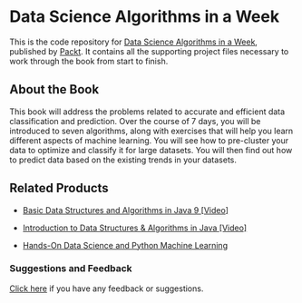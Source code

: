 # Data Science Algorithms in a Week
This is the code repository for [Data Science Algorithms in a Week](https://www.packtpub.com/big-data-and-business-intelligence/data-science-algorithms-week?utm_source=github&utm_medium=repository&utm_content=9781787284586), published by [Packt](https://www.packtpub.com/). It contains all the supporting project files necessary to work through the book from start to finish.
## About the Book
This book will address the problems related to accurate and efficient data classification and prediction. Over the course of 7 days, you will be introduced to seven algorithms, along with exercises that will help you learn different aspects of machine learning. You will see how to pre-cluster your data to optimize and classify it for large datasets. You will then find out how to predict data based on the existing trends in your datasets.


## Related Products
 
  
* [Basic Data Structures and Algorithms in Java 9 [Video]](https://www.packtpub.com/application-development/basic-data-structures-and-algorithms-java-9-video?utm_source=github&utm_medium=repository&utm_content=9781788477451)
  
  
* [Introduction to Data Structures & Algorithms in Java [Video]](https://www.packtpub.com/application-development/introduction-data-structures-algorithms-java-video-0?utm_source=github&utm_medium=repository&utm_content=9781788628648)
  
  
* [Hands-On Data Science and Python Machine Learning](https://www.packtpub.com/big-data-and-business-intelligence/hands-data-science-and-python-machine-learning?utm_source=github&utm_medium=repository&utm_content=9781787280748)
  
 

### Suggestions and Feedback
  
[Click here](https://docs.google.com/forms/d/e/1FAIpQLSe5qwunkGf6PUvzPirPDtuy1Du5Rlzew23UBp2S-P3wB-GcwQ/viewform) if you have any feedback or suggestions.
